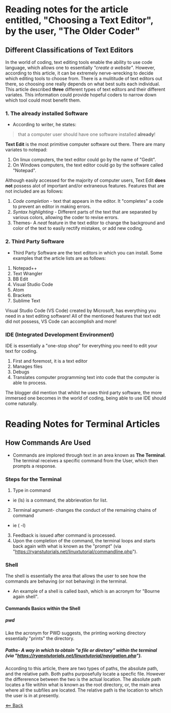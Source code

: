 # Reading notes for the article entitled, "Choosing a Text Editor", by the user, "The Older Coder"

## Different Classifications of Text Editors

In the world of coding, text editing tools enable the ability to use code language, which allows one to essentially *"create a website"*. However, according to this article, it can be extremely nerve-wrecking to decide which editing tools to choose from. There is a mulititude of text editors out there, so choosing one really depends on what best suits each individual. This article described **three** different types of text editors and their different variates. This information could provide hopeful coders to narrow down which tool could most benefit them. 

### 1. The already installed Software

- According to writer, he states:

> that a computer user should have one software installed **already**! 

**Text Edit** is the most primitive computer software out there. There are many variates to notepad:

1. On linux computers, the text editor could go by the name of "Gedit".
2. On Windows computers, the text editor could go by the software called "Notepad".

Although easily accessed for the majority of computer users, Text Edit **does not** possess alot of important and/or extraneous features. Features that are not included are as follows:

1. *Code completion* - text that appears in the editor. It "completes" a code to prevent an editor in making errors.
2. *Syntax highlighting* - Different parts of the text that are separated by various colors, allowing the coder to revise errors.
3. Themes- A *neat* feature in the text editor to change the background and color of the text to easily rectify mistakes, or add new coding.

### 2. Third Party Software

- Third Party Software are the text editors in which you can install. Some examples that the article lists are as follows:

1. Notepad++
2. Text Wrangler
3. BB Edit
4. Visual Studio Code
5. Atom
6. Brackets
7. Sublime Text

Visual Studio Code (VS Code) created by Microsoft, has everything you need in a text editing software! All of the mentioned features that text edit did not possess, VS Code can accomplish and more!

### IDE (Integrated Development Environment)

IDE is essentially a "one-stop shop" for everything you need to edit your text for coding. 

1. First and foremost, it is a text editor
2. Manages files
3. Debugs 
4. Translates computer programming text into code that the computer is able to process. 

The blogger did mention that whilst he uses third party software, the more immersed one becomes in the world of coding, being able to use IDE should come naturally.

# Reading Notes for Terminal Articles

## How Commands Are Used

- Commands are implored through text in an area known as **The Terminal**. The terminal receives a specific command from the User, which then prompts a response. 

### Steps for the Terminal

1. Type in command 
  - ie (ls) is a command, the abbrievation for list.
2. Terminal agrument- changes the conduct of the remaining chains of command 
  - ie ( -l) 
3. Feedback is issued after command is processed.
4. Upon the completion of the command, the terminal loops and starts back again with what is known as the "prompt" (via "https://ryanstutorials.net/linuxtutorial/commandline.php").

### Shell

The shell is essentially the area that allows the user to see how the commands are behaving (or not behaving) in the terminal.
  - An example of a shell is called bash, which is an acronym for "Bourne again shell". 

#### Commands Basics within the Shell

##### pwd

Like the acronym for PWD suggests, the printing working directory essentially "prints" the directory. 

##### Paths- A way in which to obtain "a file or diretory" within the terminal (via "https://ryanstutorials.net/linuxtutorial/navigation.php"). 

According to this article, there are two types of paths, the absolute path, and the relative path. Both paths purposefully locate a specfic file. However the differerence between the two is the actual location. The absolute path locates a file witihin what is known as the root directory, or, the main area where all the subfiles are located. The relative path is the location to which the user is in at presently.

[<== Back](README.md)